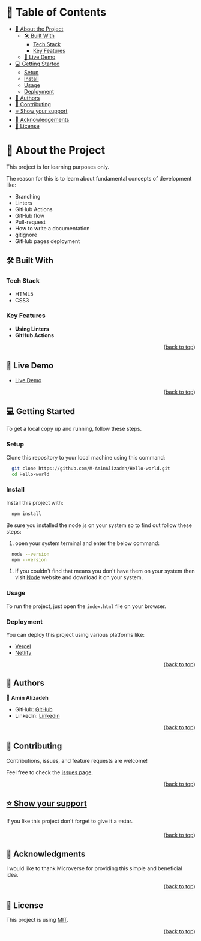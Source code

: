 # 📗 Table of Contents <a name="readme-top"></a>

- [📖 About the Project](#about-project)
  - [🛠 Built With](#built-with)
    - [Tech Stack](#tech-stack)
    - [Key Features](#key-features)
  - [🚀 Live Demo](#live-demo)
- [💻 Getting Started](#getting-started)
  - [Setup](#setup)
  - [Install](#install)
  - [Usage](#usage)
  - [Deployment](#deployment)
- [👥 Authors](#authors)
- [🤝 Contributing](#contributing)
- [⭐️ Show your support](#support)
- [🙏 Acknowledgements](#acknowledgements)
- [📝 License](#license)

<!-- PROJECT DESCRIPTION -->

# 📖 About the Project <a name="about-project"></a>

This project is for learning purposes only.

The reason for this is to learn about fundamental concepts of development like:

- Branching
- Linters
- GitHub Actions
- GitHub flow
- Pull-request
- How to write a documentation
- gitignore
- GitHub pages deployment

## 🛠 Built With <a name="built-with"></a>

### Tech Stack <a name="tech-stack"></a>

- HTML5
- CSS3

<!-- Features -->

### Key Features <a name="key-features"></a>

- **Using Linters**
- **GitHub Actions**

<p align="right">(<a href="#readme-top">back to top</a>)</p>

<!-- LIVE DEMO -->

## 🚀 Live Demo <a name="live-demo"></a>

- [Live Demo](https://m-aminalizadeh.github.io/Hello-world/)

<p align="right">(<a href="#readme-top">back to top</a>)</p>

<!-- GETTING STARTED -->

## 💻 Getting Started <a name="getting-started"></a>

To get a local copy up and running, follow these steps.

### Setup

Clone this repository to your local machine using this command:

```bash
  git clone https://github.com/M-AminAlizadeh/Hello-world.git
  cd Hello-world
```

### Install

Install this project with:

```bash
  npm install
```

Be sure you installed the node.js on your system so to find out follow these steps:

1. open your system terminal and enter the below command:

```bash
  node --version
  npm --version
```

1. if you couldn't find that means you don't have them on your system then visit
[Node](https://nodejs.org/en/download) website and download it on your system.

### Usage

To run the project, just open the `index.html` file on your browser.

### Deployment <a name="deployment"></a>

You can deploy this project using various platforms like:

- [Vercel](https://vercel.com/)
- [Netlify](https://www.netlify.com/)

<p align="right">(<a href="#readme-top">back to top</a>)</p>

<!-- AUTHORS -->

## 👥 Authors <a name="authors"></a>

👤 **Amin Alizadeh**

- GitHub: [GitHub](https://github.com/M-AminAlizadeh)
- Linkedin: [Linkedin](https://www.linkedin.com/in/m-amin-alizadeh/)

<p align="right">(<a href="#readme-top">back to top</a>)</p>

<!-- CONTRIBUTING -->

## 🤝 Contributing <a name="contributing"></a>

Contributions, issues, and feature requests are welcome!

Feel free to check the [issues page](https://github.com/M-AminAlizadeh/Hello-world/issues).

<p align="right">(<a href="#readme-top">back to top</a>)</p>

<!-- SUPPORT -->

## <a href="#support">⭐️ Show your support </a>

If you like this project don't forget to give it a ⭐️star.

<p align="right">(<a href="#readme-top">back to top</a>)</p>

<!-- ACKNOWLEDGEMENTS -->

## 🙏 Acknowledgments <a name="acknowledgements"></a>

I would like to thank Microverse for providing this simple and beneficial idea.

<p align="right">(<a href="#readme-top">back to top</a>)</p>

<!-- LICENSE -->

## 📝 License <a name="license"></a>

This project is using [MIT](./LICENSE).

<p align="right">(<a href="#readme-top">back to top</a>)</p>
